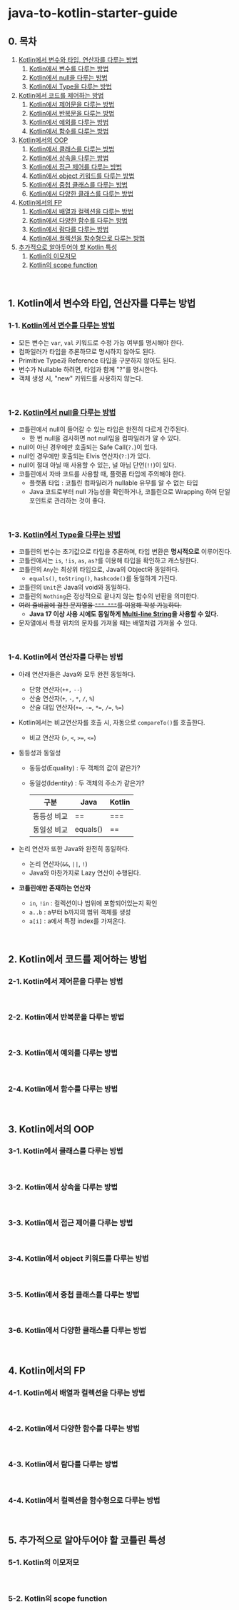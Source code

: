 # java-to-kotlin-starter-guide

## 0. 목차

1. [Kotlin에서 변수와 타입, 연산자를 다루는 방법](#1-kotlin에서-변수와-타입-연산자를-다루는-방법)
    1. [Kotlin에서 변수를 다루는 방법](#1-1-kotlin에서-변수를-다루는-방법)
    2. [Kotlin에서 null을 다루는 방법](#1-2-kotlin에서-null을-다루는-방법)
    3. [Kotlin에서 Type을 다루는 방법](#1-3-kotlin에서-type을-다루는-방법)
2. [Kotlin에서 코드를 제어하는 방법](#2-kotlin에서-코드를-제어하는-방법)
    1. [Kotlin에서 제어문을 다루는 방법](#2-1-kotlin에서-제어문을-다루는-방법)
    2. [Kotlin에서 반복문을 다루는 방법](#2-2-kotlin에서-반복문을-다루는-방법)
    3. [Kotlin에서 예외를 다루는 방법](#2-3-kotlin에서-예외를-다루는-방법)
    4. [Kotlin에서 함수를 다루는 방법](#2-4-kotlin에서-함수를-다루는-방법)
3. [Kotlin에서의 OOP](#3-kotlin에서의-oop)
    1. [Kotlin에서 클래스를 다루는 방법](#3-1-kotlin에서-클래스를-다루는-방법)
    2. [Kotlin에서 상속을 다루는 방법](#3-2-kotlin에서-상속을-다루는-방법)
    3. [Kotlin에서 접근 제어를 다루는 방법](#3-3-kotlin에서-접근-제어를-다루는-방법)
    4. [Kotlin에서 object 키워드를 다루는 방법](#3-4-kotlin에서-object-키워드를-다루는-방법)
    5. [Kotlin에서 중첩 클래스를 다루는 방법](#3-5-kotlin에서-중첩-클래스를-다루는-방법)
    6. [Kotlin에서 다양한 클래스를 다루는 방법](#3-6-kotlin에서-다양한-클래스를-다루는-방법)
4. [Kotlin에서의 FP](#4-kotlin에서의-fp)
    1. [Kotlin에서 배열과 컬렉션을 다루는 방법](#4-1-kotlin에서-배열과-컬렉션을-다루는-방법)
    2. [Kotlin에서 다양한 함수를 다루는 방법](#4-2-kotlin에서-다양한-함수를-다루는-방법)
    3. [Kotlin에서 람다를 다루는 방법](#4-3-kotlin에서-람다를-다루는-방법)
    4. [Kotlin에서 컬렉션을 함수형으로 다루는 방법](#4-4-kotlin에서-컬렉션을-함수형으로-다루는-방법)
5. [추가적으로 알아두어야 할 Kotlin 특성](#5-추가적으로-알아두어야-할-코틀린-특성)
    1. [Kotlin의 이모저모](#5-1-kotlin의-이모저모)
    2. [Kotlin의 scope function](#5-2-kotlin의-scope-function)

<br/>

## 1. Kotlin에서 변수와 타입, 연산자를 다루는 방법

### 1-1. [Kotlin에서 변수를 다루는 방법](src/main/java/io/dongvelop/lec01/Lec01Main.kt)

- 모든 변수는 `var`, `val` 키워드로 수정 가능 여부를 명시해야 한다.
- 컴파일러가 타입을 추론하므로 명시하지 않아도 된다.
- Primitive Type과 Reference 타입을 구분하지 않아도 된다.
- 변수가 Nullable 하려면, 타입과 함께 "?"를 명시한다.
- 객체 생성 시, "new" 키워드를 사용하지 않는다.

<br/>

### 1-2. [Kotlin에서 null을 다루는 방법](src/main/java/io/dongvelop/lec02/Lec02Main.kt)

- 코틀린에서 null이 들어갈 수 있는 타입은 완전히 다르게 간주된다.
    - 한 번 null을 검사하면 not null임을 컴파일러가 알 수 있다.
- null이 아닌 경우에만 호출되는 Safe Call(`?.`)이 있다.
- null인 경우에만 호출되는 Elvis 연산자(`?:`)가 있다.
- null이 절대 아닐 때 사용할 수 있는, 널 아님 단언(`!!`)이 있다.
- 코틀린에서 자바 코드를 사용할 때, 플랫폼 타입에 주의해야 한다.
    - 플랫폼 타입 : 코틀린 컴파일러가 nullable 유무를 알 수 없는 타입
    - Java 코드로부터 null 가능성을 확인하거나, 코틀린으로 Wrapping 하여 단일 포인트로 관리하는 것이 좋다.

<br/>

### 1-3. [Kotlin에서 Type을 다루는 방법](src/main/java/io/dongvelop/lec03/Lec03Main.kt)

- 코틀린의 변수는 초기값으로 타입을 추론하며, 타입 변환은 **명시적으로** 이루어진다.
- 코틀린에서는 `is`, `!is`, `as`, `as?`를 이용해 타입을 확인하고 캐스팅한다.
- 코틀린의 `Any`는 최상위 타입으로, Java의 Object와 동일하다.
    - `equals()`, `toString()`, `hashcode()`를 동일하게 가진다.
- 코틀린의 `Unit`은 Java의 void와 동일하다.
- 코틀린의 `Nothing`은 정상적으로 끝나지 않는 함수의 반환을 의미한다.
- ~~여러 줄바꿈에 걸친 문자열을 `""" """`를 이용해 작성 가능하다.~~
    - **Java 17 이상 사용 시에도 동일하게 [Multi-line String](https://www.baeldung.com/java-multiline-string)을 사용할 수 있다.**
- 문자열에서 특정 위치의 문자를 가져올 때는 배열처럼 가져올 수 있다.

<br/>

### 1-4. Kotlin에서 연산자를 다루는 방법

- 아래 연산자들은 Java와 모두 완전 동일하다.
    - 단항 연산자(`++,` `--`)
    - 산술 연산자(`+`, `-`, `*`, `/`, `%`)
    - 산술 대입 연산자(`+=`, `-=`, `*=`, `/=`, `%=`)
- Kotlin에서는 비교연산자를 호출 시, 자동으로 `compareTo()`를 호출한다.
    - 비교 연산자 (`>`, `<`, `>=`, `<=`)

- 동등성과 동일성
    - 동등성(Equality) : 두 객체의 값이 같은가?
    - 동일성(Identity) : 두 객체의 주소가 같은가?

      | 구분     | Java     | Kotlin |
      |--------|----------|--------|
      | 동등성 비교 | ==       | ===    |
      | 동일성 비교 | equals() | ==     |

- 논리 연산자 또한 Java와 완전히 동일하다.
    - 논리 연산자(`&&`, `||`, `!`)
    - Java와 마찬가지로 Lazy 연산이 수행된다.

- **코틀린에만 존재하는 연산자**
    - `in`, `!in` : 컬렉션이나 범위에 포함되어있는지 확인
    - `a..b` : a부터 b까지의 범위 객체를 생성
    - `a[i]` : a에서 특정 index를 가져온다.

<br/>

## 2. Kotlin에서 코드를 제어하는 방법

### 2-1. Kotlin에서 제어문을 다루는 방법

<br/>

### 2-2. Kotlin에서 반복문을 다루는 방법

<br/>

### 2-3. Kotlin에서 예외를 다루는 방법

<br/>

### 2-4. Kotlin에서 함수를 다루는 방법

<br/>

## 3. Kotlin에서의 OOP

### 3-1. Kotlin에서 클래스를 다루는 방법

<br/>

### 3-2. Kotlin에서 상속을 다루는 방법

<br/>

### 3-3. Kotlin에서 접근 제어를 다루는 방법

<br/>

### 3-4. Kotlin에서 object 키워드를 다루는 방법

<br/>

### 3-5. Kotlin에서 중첩 클래스를 다루는 방법

<br/>

### 3-6. Kotlin에서 다양한 클래스를 다루는 방법

<br/>

## 4. Kotlin에서의 FP

### 4-1. Kotlin에서 배열과 컬렉션을 다루는 방법

<br/>

### 4-2. Kotlin에서 다양한 함수를 다루는 방법

<br/>

### 4-3. Kotlin에서 람다를 다루는 방법

<br/>

### 4-4. Kotlin에서 컬렉션을 함수형으로 다루는 방법

<br/>

## 5. 추가적으로 알아두어야 할 코틀린 특성

### 5-1. Kotlin의 이모저모

<br/>

### 5-2. Kotlin의 scope function

